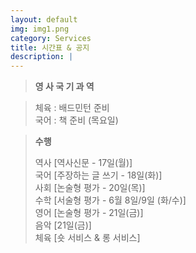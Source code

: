 ```yaml
---
layout: default
img: img1.png
category: Services
title: 시간표 & 공지
description: |
---
```

  >**영 사 국 기 과 역**       

  > 체육 : 배드민턴 준비           
  > 국어 : 책 준비 (목요일)        

  > **수행**        
  >     
  > 역사 [역사신문 - 17일(월)]     
  > 국어 [주장하는 글 쓰기 - 18일(화)]     
  > 사회 [논술형 평가 - 20일(목)]      
  > 수학 [서술형 평가 - 6월 8일/9일 (화/수)]      
  > 영어 [논술형 평가 - 21일(금)]      
  > 음악 [21일(금)]     
  > 체육 [숏 서비스 & 롱 서비스]      